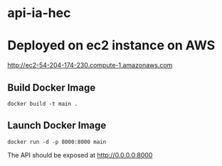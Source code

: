 # api-ia-hec

# Deployed on ec2 instance on AWS

<http://ec2-54-204-174-230.compute-1.amazonaws.com>

## Build Docker Image

```
docker build -t main .
```

## Launch Docker Image

```
docker run -d -p 8000:8000 main
```

The API should be exposed at <http://0.0.0.0:8000>

